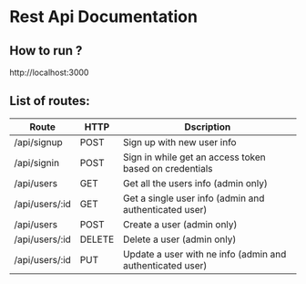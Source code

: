 # Rest Api Documentation

## How to run ?
http://localhost:3000

## List of routes:
Route | HTTP | Dscription
----- | ---- | ----------
/api/signup | POST | Sign up with new user info
/api/signin | POST | Sign in while get an access token based on credentials
/api/users | GET | Get all the users info (admin only)
/api/users/:id | GET | Get a single user info (admin and authenticated user)
/api/users | POST | Create a user (admin only)
/api/users/:id | DELETE | Delete a user (admin only)
/api/users/:id | PUT | Update a user with ne info (admin and authenticated user)